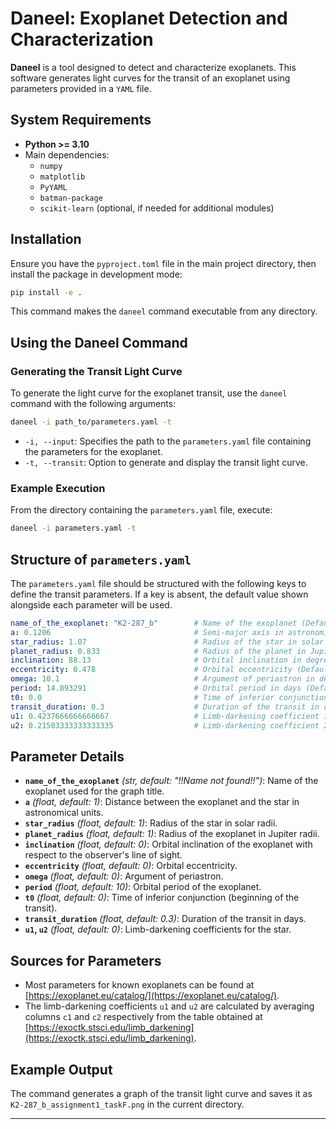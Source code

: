 # Daneel: Exoplanet Detection and Characterization

**Daneel** is a tool designed to detect and characterize exoplanets. This software generates light curves for the transit of an exoplanet using parameters provided in a `YAML` file.

## System Requirements

- **Python >= 3.10**
- Main dependencies:
  - `numpy`
  - `matplotlib`
  - `PyYAML`
  - `batman-package`
  - `scikit-learn` (optional, if needed for additional modules)

## Installation

Ensure you have the `pyproject.toml` file in the main project directory, then install the package in development mode:

```bash
pip install -e .
```

This command makes the `daneel` command executable from any directory.

## Using the Daneel Command

### Generating the Transit Light Curve

To generate the light curve for the exoplanet transit, use the `daneel` command with the following arguments:

```bash
daneel -i path_to/parameters.yaml -t
```

- `-i, --input`: Specifies the path to the `parameters.yaml` file containing the parameters for the exoplanet.
- `-t, --transit`: Option to generate and display the transit light curve.

### Example Execution

From the directory containing the `parameters.yaml` file, execute:

```bash
daneel -i parameters.yaml -t
```

## Structure of `parameters.yaml`

The `parameters.yaml` file should be structured with the following keys to define the transit parameters. If a key is absent, the default value shown alongside each parameter will be used.

```yaml
name_of_the_exoplanet: "K2-287_b"        # Name of the exoplanet (Default: "!!Name not found!!")
a: 0.1206                                # Semi-major axis in astronomical units (AU) (Default: 1)
star_radius: 1.07                        # Radius of the star in solar radii (R_sun) (Default: 1)
planet_radius: 0.833                     # Radius of the planet in Jupiter radii (R_jupiter) (Default: 1)
inclination: 88.13                       # Orbital inclination in degrees (Default: 0)
eccentricity: 0.478                      # Orbital eccentricity (Default: 0)
omega: 10.1                              # Argument of periastron in degrees (Default: 0)
period: 14.893291                        # Orbital period in days (Default: 10)
t0: 0.0                                  # Time of inferior conjunction (start of transit) (Default: 0)
transit_duration: 0.3                    # Duration of the transit in days (Default: 0.3)
u1: 0.4237666666666667                   # Limb-darkening coefficient 1 (Default: 0)
u2: 0.21503333333333335                  # Limb-darkening coefficient 2 (Default: 0)
```

## Parameter Details

- **`name_of_the_exoplanet`** *(str, default: "!!Name not found!!")*: Name of the exoplanet used for the graph title.
- **`a`** *(float, default: 1)*: Distance between the exoplanet and the star in astronomical units.
- **`star_radius`** *(float, default: 1)*: Radius of the star in solar radii.
- **`planet_radius`** *(float, default: 1)*: Radius of the exoplanet in Jupiter radii.
- **`inclination`** *(float, default: 0)*: Orbital inclination of the exoplanet with respect to the observer's line of sight.
- **`eccentricity`** *(float, default: 0)*: Orbital eccentricity.
- **`omega`** *(float, default: 0)*: Argument of periastron.
- **`period`** *(float, default: 10)*: Orbital period of the exoplanet.
- **`t0`** *(float, default: 0)*: Time of inferior conjunction (beginning of the transit).
- **`transit_duration`** *(float, default: 0.3)*: Duration of the transit in days.
- **`u1`, `u2`** *(float, default: 0)*: Limb-darkening coefficients for the star.

## Sources for Parameters

- Most parameters for known exoplanets can be found at [https://exoplanet.eu/catalog/](https://exoplanet.eu/catalog/).
- The limb-darkening coefficients `u1` and `u2` are calculated by averaging columns `c1` and `c2` respectively from the table obtained at [https://exoctk.stsci.edu/limb_darkening](https://exoctk.stsci.edu/limb_darkening).

## Example Output

The command generates a graph of the transit light curve and saves it as `K2-287_b_assignment1_taskF.png` in the current directory.

---



